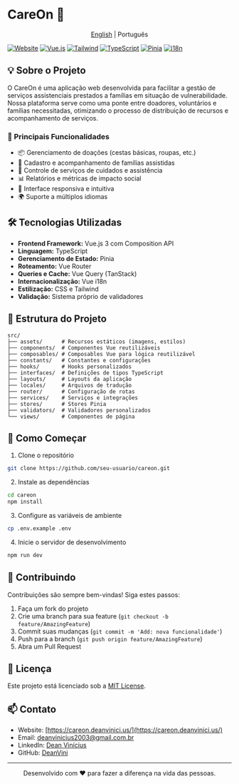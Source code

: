 # CareOn 🤝

<div align="center">

[English](README.md) | Português

</div>

[![Website](https://img.shields.io/website?url=https%3A%2F%2Fcareon.deanvinici.us)](https://careon.deanvinici.us/)
[![Vue.js](https://img.shields.io/badge/Vue.js-3.x-4FC08D?logo=vue.js)](https://vuejs.org/)
[![Tailwind](https://img.shields.io/badge/Tailwind_CSS-grey?logo=tailwind-css)](https://tailwindcss.com/)
[![TypeScript](https://img.shields.io/badge/TypeScript-5.x-3178C6?logo=typescript)](https://www.typescriptlang.org/)
[![Pinia](https://img.shields.io/badge/Pinia-State%20Management-yellow?logo=vue.js)](https://pinia.vuejs.org/)
[![i18n](https://img.shields.io/badge/i18n-Multilingual-green)](https://vue-i18n.intlify.dev/)

## 💡 Sobre o Projeto

O CareOn é uma aplicação web desenvolvida para facilitar a gestão de serviços assistenciais prestados a famílias em situação de vulnerabilidade. Nossa plataforma serve como uma ponte entre doadores, voluntários e famílias necessitadas, otimizando o processo de distribuição de recursos e acompanhamento de serviços.

### 🎯 Principais Funcionalidades

- 📦 Gerenciamento de doações (cestas básicas, roupas, etc.)
- 👥 Cadastro e acompanhamento de famílias assistidas
- 🤝 Controle de serviços de cuidados e assistência
- 📊 Relatórios e métricas de impacto social
- 📱 Interface responsiva e intuitiva
- 🌍 Suporte a múltiplos idiomas

## 🛠️ Tecnologias Utilizadas

- **Frontend Framework:** Vue.js 3 com Composition API
- **Linguagem:** TypeScript
- **Gerenciamento de Estado:** Pinia
- **Roteamento:** Vue Router
- **Queries e Cache:** Vue Query (TanStack)
- **Internacionalização:** Vue i18n
- **Estilização:** CSS e Tailwind
- **Validação:** Sistema próprio de validadores

## 📁 Estrutura do Projeto

```
src/
├── assets/      # Recursos estáticos (imagens, estilos)
├── components/  # Componentes Vue reutilizáveis
├── composables/ # Composables Vue para lógica reutilizável
├── constants/   # Constantes e configurações
├── hooks/       # Hooks personalizados
├── interfaces/  # Definições de tipos TypeScript
├── layouts/     # Layouts da aplicação
├── locales/     # Arquivos de tradução
├── router/      # Configuração de rotas
├── services/    # Serviços e integrações
├── stores/      # Stores Pinia
├── validators/  # Validadores personalizados
└── views/       # Componentes de página
```

## 🚀 Como Começar

1. Clone o repositório
```bash
git clone https://github.com/seu-usuario/careon.git
```

2. Instale as dependências
```bash
cd careon
npm install
```

3. Configure as variáveis de ambiente
```bash
cp .env.example .env
```

4. Inicie o servidor de desenvolvimento
```bash
npm run dev
```

## 🤝 Contribuindo

Contribuições são sempre bem-vindas! Siga estes passos:

1. Faça um fork do projeto
2. Crie uma branch para sua feature (`git checkout -b feature/AmazingFeature`)
3. Commit suas mudanças (`git commit -m 'Add: nova funcionalidade'`)
4. Push para a branch (`git push origin feature/AmazingFeature`)
5. Abra um Pull Request

## 📝 Licença

Este projeto está licenciado sob a [MIT License](LICENSE).

## 📫 Contato

- Website: [https://careon.deanvinici.us/](https://careon.deanvinici.us/)
- Email: [deanvinicius2003@gmail.com.br](mailto:deanvinicius2003@gmail.com)
- LinkedIn: [Dean Vinícius](https://www.linkedin.com/in/dean-vin%C3%ADcius-26b274258/)
- GitHub: [DeanVini](https://github.com/DeanVini)

---

<div align="center">

Desenvolvido com ❤️ para fazer a diferença na vida das pessoas.

</div>
